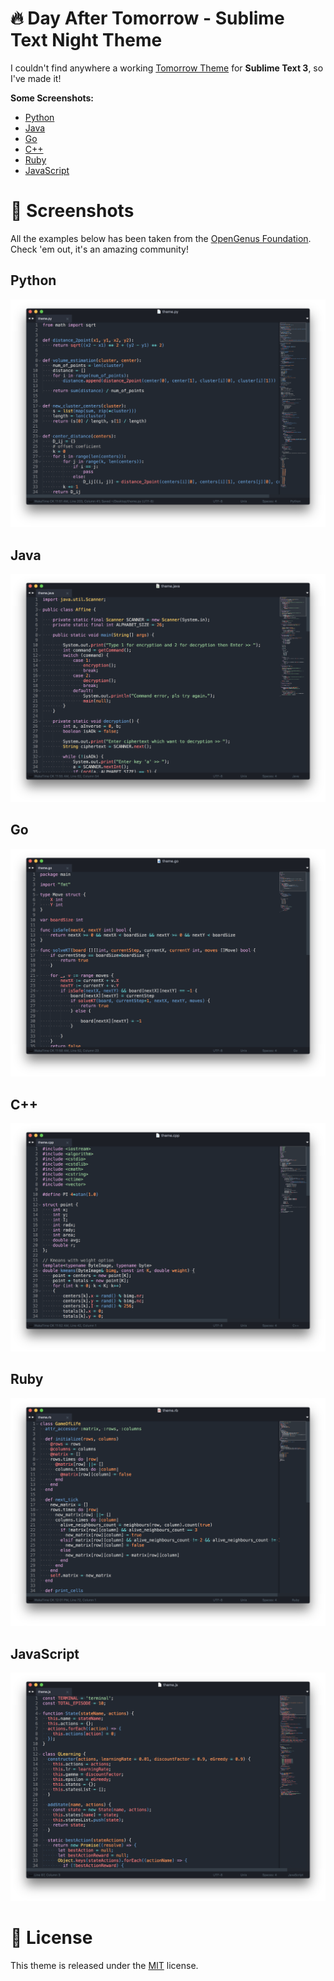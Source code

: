 # 🔥 Day After Tomorrow - Sublime Text Night Theme

I couldn't find anywhere a working [Tomorrow Theme](https://github.com/ChrisKempson/Tomorrow-Theme) for **Sublime Text 3**, so I've made it!

**Some Screenshots:**
- [Python](#python)
- [Java](#java)
- [Go](#go)
- [C++](#c)
- [Ruby](#ruby)
- [JavaScript](#javascript)

# 📸 Screenshots

All the examples below has been taken from the [OpenGenus Foundation](https://github.com/OpenGenus). Check 'em out, it's an amazing community!

## Python

![Python](/docs/imgs/python.png "Python")

## Java

![Java](/docs/imgs/java.png "Java")

## Go

![Go](/docs/imgs/go.png "Go")

## C++

![C++](/docs/imgs/cpp.png "C++")

## Ruby

![Ruby](/docs/imgs/ruby.png "Ruby")

## JavaScript

![JavaScript](/docs/imgs/js.png "JavaScript")

# 💼 License
This theme is released under the [MIT](/LICENSE.md) license.
